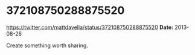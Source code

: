 # 372108750288875520
https://twitter.com/mattdavella/status/372108750288875520
**Date:** 2013-08-26

Create something worth sharing.
